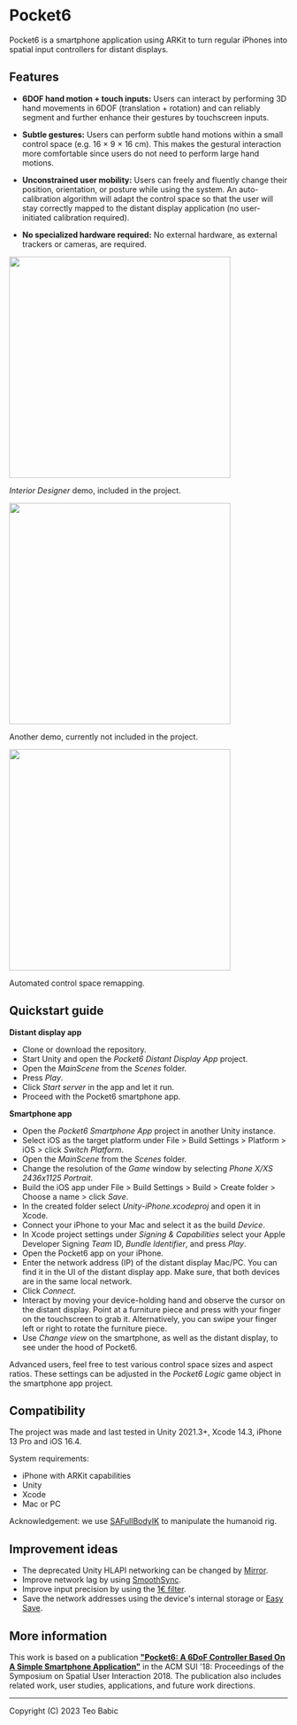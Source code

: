 # Pocket6

Pocket6 is a smartphone application using ARKit to turn regular iPhones into spatial input controllers for distant displays.

## Features

* **6DOF hand motion + touch inputs:** Users can interact by performing 3D hand movements in 6DOF (translation + rotation) and can reliably segment and further enhance their gestures by touchscreen inputs.

* **Subtle gestures:** Users can perform subtle hand motions within a small control space (e.g. 16 × 9 × 16 cm). This makes the gestural interaction more comfortable since users do not need to perform large hand motions.

* **Unconstrained user mobility:** Users can freely and fluently change their position, orientation, or posture while using the system. An auto-calibration algorithm will adapt the control space so that the user will stay correctly mapped to the distant display application (no user-initiated calibration required).

* **No specialized hardware required:** No external hardware, as external trackers or cameras, are required.

<img src="https://media.giphy.com/media/WOIZJV7Lyq4vCltyfj/giphy.gif" width="400">

*Interior Designer* demo, included in the project.

<img src="https://media.giphy.com/media/hrEtBeyw5ZiC82w79m/giphy.gif" width="400">

Another demo, currently not included in the project.

<img src="https://media.giphy.com/media/SS9KjJ5BleAE6kZWsW/giphy.gif" width="400">

Automated control space remapping.


## Quickstart guide

**Distant display app**
* Clone or download the repository.
* Start Unity and open the *Pocket6 Distant Display App* project.
* Open the *MainScene* from the *Scenes* folder.
* Press *Play*.
* Click *Start server* in the app and let it run.
* Proceed with the Pocket6 smartphone app.

**Smartphone app**
* Open the *Pocket6 Smartphone App* project in another Unity instance.
* Select iOS as the target platform under File > Build Settings > Platform >  iOS > click *Switch Platform*.
* Open the *MainScene* from the *Scenes* folder.
* Change the resolution of the *Game* window by selecting *Phone X/XS 2436x1125 Portrait*.
* Build the iOS app under File > Build Settings > Build > Create folder > Choose a name > click *Save*.
* In the created folder select *Unity-iPhone.xcodeproj* and open it in Xcode.
* Connect your iPhone to your Mac and select it as the build *Device*.
* In Xcode project settings under *Signing & Capabilities* select your Apple Developer Signing *Team* ID, *Bundle Identifier*, and press *Play*.
* Open the Pocket6 app on your iPhone.
* Enter the network address (IP) of the distant display Mac/PC. You can find it in the UI of the distant display app. Make sure, that both devices are in the same local network.
* Click *Connect*.
* Interact by moving your device-holding hand and observe the cursor on the distant display. Point at a furniture piece and press with your finger on the touchscreen to grab it. Alternatively, you can swipe your finger left or right to rotate the furniture piece.
* Use *Change view* on the smartphone, as well as the distant display, to see under the hood of Pocket6.

Advanced users, feel free to test various control space sizes and aspect ratios. These settings can be adjusted in the *Pocket6 Logic* game object in the smartphone app project.

## Compatibility
The project was made and last tested in Unity 2021.3+, Xcode 14.3, iPhone 13 Pro and iOS 16.4.

System requirements:
* iPhone with ARKit capabilities
* Unity
* Xcode
* Mac or PC

Acknowledgement: we use [SAFullBodyIK](https://github.com/Stereoarts/SAFullBodyIK) to manipulate the humanoid rig.

## Improvement ideas
* The deprecated Unity HLAPI networking can be changed by [Mirror](https://github.com/vis2k/Mirror).
* Improve network lag by using [SmoothSync](https://assetstore.unity.com/packages/tools/network/smooth-sync-96925).
* Improve input precision by using the [1€ filter](https://github.com/DarioMazzanti/OneEuroFilterUnity).
* Save the network addresses using the device's internal storage or [Easy Save](https://assetstore.unity.com/packages/tools/input-management/easy-save-the-complete-save-load-asset-768).

## More information
This work is based on a publication [**"Pocket6: A 6DoF Controller Based On A Simple Smartphone Application"**](https://doi.org/10.1145/3267782.3267785 "Pocket6 publication") in the ACM SUI '18: Proceedings of the Symposium on Spatial User Interaction 2018. The publication also includes related work, user studies, applications, and future work directions.

------

Copyright (C) 2023 Teo Babic
